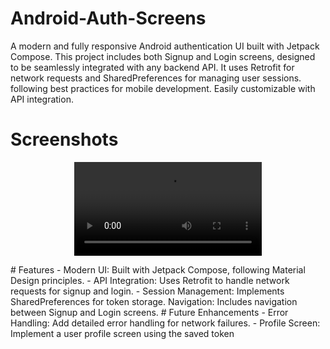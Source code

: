 # Android-Auth-Screens
A modern and fully responsive Android authentication UI built with Jetpack Compose. This project includes both Signup and Login screens, designed to be seamlessly integrated with any backend API. It uses Retrofit for network requests and SharedPreferences for managing user sessions. following best practices for mobile development. Easily customizable with API integration.
# Screenshots
<p align="center">
  <video src="https://github.com/user-attachments/assets/28a076b6-fe76-4145-b1cb-caf9d0d9b2d6" controls="controls" style="max-width: 100%;">
</video>
</p>
# Features
- Modern UI: Built with Jetpack Compose, following Material Design principles. 
- API Integration: Uses Retrofit to handle network requests for signup and login. 
- Session Management: Implements SharedPreferences for token storage. Navigation: Includes navigation between Signup and Login screens.
# Future Enhancements
- Error Handling: Add detailed error handling for network failures. 
- Profile Screen: Implement a user profile screen using the saved token
